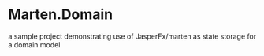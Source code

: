 # Marten.Domain
a sample project demonstrating use of JasperFx/marten as state storage for a domain model
